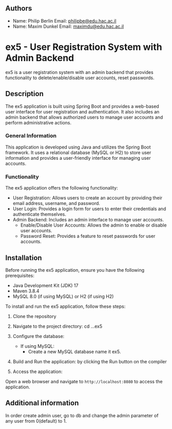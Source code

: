 ## Authors
* Name: Philip Berlin  Email: philipbe@edu.hac.ac.il
* Name: Maxim Dunkel Email: maximdu@edu.hac.ac.il


# ex5 - User Registration System with Admin Backend

ex5 is a user registration system with an admin backend that provides functionality to delete/enable/disable user accounts, reset passwords.

## Description

The ex5 application is built using Spring Boot and provides a web-based user interface for user registration and authentication. It also includes an admin backend that allows authorized users to manage user accounts and perform administrative actions.

### General Information

This application is developed using Java and utilizes the Spring Boot framework. It uses a relational database (MySQL or H2) to store user information and provides a user-friendly interface for managing user accounts.

### Functionality

The ex5 application offers the following functionality:

- User Registration: Allows users to create an account by providing their email address, username, and password.
- User Login: Provides a login form for users to enter their credentials and authenticate themselves.
- Admin Backend: Includes an admin interface to manage user accounts.
    - Enable/Disable User Accounts: Allows the admin to enable or disable user accounts.
    - Password Reset: Provides a feature to reset passwords for user accounts.

## Installation

Before running the ex5 application, ensure you have the following prerequisites:

- Java Development Kit (JDK) 17 
- Maven 3.8.4
- MySQL 8.0 (if using MySQL) or H2 (if using H2)

To install and run the ex5 application, follow these steps:

1. Clone the repository

2. Navigate to the project directory: cd ...ex5

3. Configure the database:

    - If using MySQL:
        - Create a new MySQL database name it ex5.
    


4. Build and Run the application: by clicking the Run button on the compiler

5. Access the application:

Open a web browser and navigate to `http://localhost:8080` to access the application.


## Additional information

In order create admin user, go to db and change the admin parameter of any user from 0(default) to 1.



